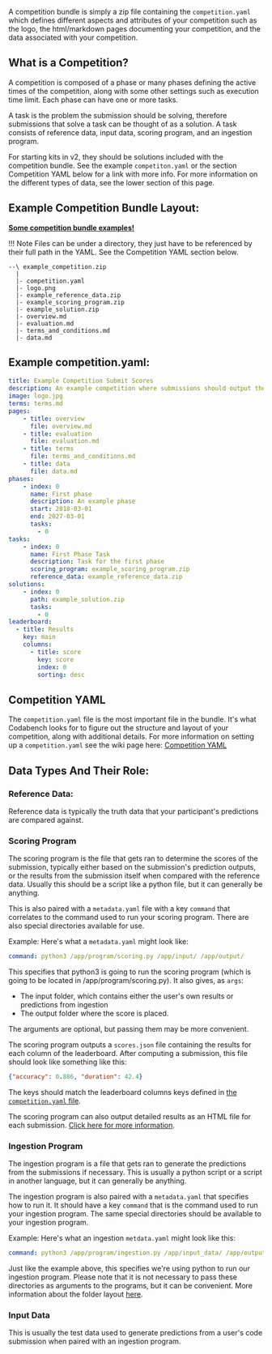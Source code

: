 A competition bundle is simply a zip file containing the `competition.yaml` which defines different aspects and attributes of your competition such as the logo, the html/markdown pages documenting your competition, and the data associated with your competition.

## What is a Competition?
A competition is composed of a phase or many phases defining the active times of the competition, along with some other settings such as execution time limit. Each phase can have one or more tasks. 

A task is the problem the submission should be solving, therefore submissions that solve a task can be thought of as a solution. A task consists of reference data, input data, scoring program, and an ingestion program. 

For starting kits in v2, they should be solutions included with the competition bundle. See the example `competiton.yaml` or the section Competition YAML below for a link with more info. For more information on the different types of data, see the lower section of this page.

## Example Competition Bundle Layout:

**[Some competition bundle examples!](https://github.com/codalab/competition-examples/tree/master/codabench)**

!!! Note
    Files can be under a directory, they just have to be referenced by their full path in the YAML. See the Competition YAML section below.

```
--\ example_competition.zip
  |
  |- competition.yaml
  |- logo.png
  |- example_reference_data.zip
  |- example_scoring_program.zip
  |- example_solution.zip
  |- overview.md
  |- evaluation.md
  |- terms_and_conditions.md
  |- data.md
```


## Example competition.yaml:
```yaml title="competition.yaml"
title: Example Competition Submit Scores
description: An example competition where submissions should output the score they want
image: logo.jpg
terms: terms.md
pages:
    - title: overview
      file: overview.md
    - title: evaluation
      file: evaluation.md
    - title: terms
      file: terms_and_conditions.md
    - title: data
      file: data.md
phases:
    - index: 0
      name: First phase
      description: An example phase
      start: 2018-03-01
      end: 2027-03-01
      tasks:
        - 0
tasks:
    - index: 0
      name: First Phase Task
      description: Task for the first phase
      scoring_program: example_scoring_program.zip
      reference_data: example_reference_data.zip
solutions:
    - index: 0
      path: example_solution.zip
      tasks:
        - 0
leaderboard:
  - title: Results
    key: main
    columns:
      - title: score
        key: score
        index: 0
        sorting: desc
```


## Competition YAML
The `competition.yaml` file is the most important file in the bundle. It's what Codabench looks for to figure out the structure and layout of your competition, along with additional details. For more information on setting up a `competition.yaml` see the wiki page here:
[Competition YAML](https://github.com/codalab/competitions-v2/wiki/Yaml-Structure)


## Data Types And Their Role:

### Reference Data:
Reference data is typically the truth data that your participant's predictions are compared against.

### Scoring Program
The scoring program is the file that gets ran to determine the scores of the submission, typically either based on the submission's prediction outputs, or the results from the submission itself when compared with the reference data. Usually this should be a script like a python file, but it can generally be anything.

This is also paired with a `metadata.yaml` file with a key `command` that correlates to the command used to run your scoring program. There are also special directories available for use. 

Example:
Here's what a `metadata.yaml` might look like:
```yaml title="metadata.yaml"
command: python3 /app/program/scoring.py /app/input/ /app/output/
```

This specifies that python3 is going to run the scoring program (which is going to be located in /app/program/scoring.py).
It also gives, as `args`:
- The input folder, which contains either the user's own results or predictions from ingestion
- The output folder where the score is placed. 

The arguments are optional, but passing them may be more convenient.

The scoring program outputs a `scores.json` file containing the results for each column of the leaderboard. After computing a submission, this file should look like something like this:

```json title="scores.json"
{"accuracy": 0.886, "duration": 42.4}
```

The keys should match the leaderboard columns keys defined in [the `competition.yaml` file](Yaml-Structure.md#leaderboards).

The scoring program can also output detailed results as an HTML file for each submission. [Click here for more information](Detailed-Results-and-Visualizations.md).

### Ingestion Program
The ingestion program is a file that gets ran to generate the predictions from the submissions if necessary. This is usually a python script or a script in another language, but it can generally be anything.

The ingestion program is also paired with a `metadata.yaml` that specifies how to run it. It should have a key `command` that is the command used to run your ingestion program. The same special directories should be available to your ingestion program. 

Example: Here's what an ingestion `metdata.yaml` might look like this:
```yaml title="metadata.yaml"
command: python3 /app/program/ingestion.py /app/input_data/ /app/output/ /app/program /app/ingested_program
```

Just like the example above, this specifies we're using python to run our ingestion program. Please note that it is not necessary to pass these directories as arguments to the programs, but it can be convenient. More information about the folder layout [here](../../Developers_and_Administrators/Submission-Docker-Container-Layout.md#submission-container).

### Input Data
This is usually the test data used to generate predictions from a user's code submission when paired with an ingestion program.
